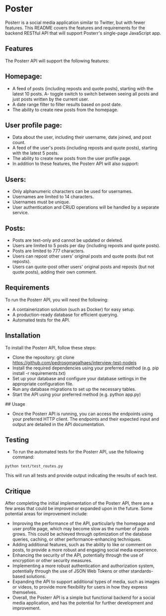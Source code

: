 # Poster
Posterr is a social media application similar to Twitter, but with fewer features. This README covers the features and requirements for the backend RESTful API that will support Posterr's single-page JavaScript app.

## Features
The Posterr API will support the following features:

## Homepage:

- A feed of posts (including reposts and quote posts), starting with the latest 10 posts.
A-  toggle switch to switch between seeing all posts and just posts written by the current user.
- A date range filter to filter results based on post date.
- The ability to create new posts from the homepage.

## User profile page:
 - Data about the user, including their username, date joined, and post count.
- A feed of the user's posts (including reposts and quote posts), starting with the latest 5 posts.
- The ability to create new posts from the user profile page.
- In addition to these features, the Posterr API will also support:

## Users:

- Only alphanumeric characters can be used for usernames.
- Usernames are limited to 14 characters.
- Usernames must be unique.
- User authentication and CRUD operations will be handled by a separate service.

## Posts:

- Posts are text-only and cannot be updated or deleted.
- Users are limited to 5 posts per day (including reposts and quote posts).
- Posts are limited to 777 characters.
- Users can repost other users' original posts and quote posts (but not reposts).
- Users can quote-post other users' original posts and reposts (but not quote posts), adding their own comment.

## Requirements
To run the Posterr API, you will need the following:
- A containerization solution (such as Docker) for easy setup.
- A production-ready database for efficient querying.
- Automated tests for the API.

## Installation
To install the Posterr API, follow these steps:

- Clone the repository: git clone https://github.com/pedrosgmagalhaes/interview-test-nodejs
- Install the required dependencies using your preferred method (e.g. pip install -r requirements.txt)
- Set up your database and configure your database settings in the appropriate configuration file.
- Run any database migrations to set up the necessary tables.
- Start the API using your preferred method (e.g. python app.py)

## Usage
 - Once the Posterr API is running, you can access the endpoints using your preferred HTTP client. The endpoints and their expected input and output are detailed in the API documentation.

## Testing
- To run the automated tests for the Posterr API, use the following command:

`python test/test_routes.py`

This will run all tests and provide output indicating the results of each test.

## Critique
After completing the initial implementation of the Posterr API, there are a few areas that could be improved or expanded upon in the future. Some potential areas for improvement include:

- Improving the performance of the API, particularly the homepage and user profile page, which may become slow as the number of posts grows. This could be achieved through optimization of the database queries, caching, or other performance-enhancing techniques.
- Adding additional features, such as the ability to like or comment on posts, to provide a more robust and engaging social media experience.
- Enhancing the security of the API, potentially through the use of encryption or other security measures.
- Implementing a more robust authentication and authorization system, potentially through the use of JSON Web Tokens or other standards-based solutions.
- Expanding the API to support additional types of media, such as images or videos, to provide more flexibility for users in how they express themselves.
- Overall, the Posterr API is a simple but functional backend for a social media application, and has the potential for further development and improvement.